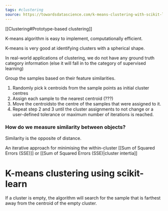 ```yaml
---
tags: #clustering
source: https://towardsdatascience.com/k-means-clustering-with-scikit-learn-6b47a369a83c
---
```


[[Clustering#Prototype-based clustering]]

K-means algorithm is easy to implement, computationally efficient. 

K-means is very good at identifying clusters with a spherical shape.

In real-world applications of clustering, we do not have any ground truth category information (else it will fall in to the category of supervised learning)

Group the samples based on their feature similarities. 

1. Randomly pick k centroids from the sample points as initial cluster centres
2. Assign each sample to the nearest centroid (???)
3. Move the centroidsto the centre of the samples that were assigned to it.
4. Repeat step 2 and 3 until the cluster assignments to not change or a user-defined tolerance or maximum number of iterations is reached. 

### How do we measure similarity between objects?
Similarity is the opposite of distance. 

An iterative approach for minimising the within-cluster [[Sum of Squared Errors (SSE)]] or [[Sum of Squared Errors (SSE)|cluster intertia]] 


# K-means clustering using scikit-learn


If a cluster is empty, the algorithm will search for the sample that is farthest away from the centroid of the empty cluster.  